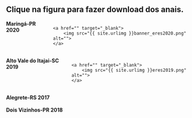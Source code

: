 ﻿---
layout: page-fullwidth
title: ""
#meta_title: "Duvidas? Entre em contato conosco"
subheadline: ""
#teaser: "Entre em contato conosco pelo e-mail #eres2020.uem@gmail.com"
permalink: "/anais/"
header:
   image_fullwidth: banner_eres2020.png
---

<h2>Clique na figura para fazer download dos anais.</h2>

<div class="medium-8 columns t30">      
	<b>Maringá-PR 2020</b>
	
	<a href="" target="_blank">
		<img src="{{ site.urlimg }}banner_eres2020.png" alt="">
	</a>
</div><!-- /.medium-8.columns -->

<br> 

<div class="medium-8 columns t30">      
	<b>Alto Vale do Itajai-SC 2019</b>
	
	<a href="" target="_blank">
		<img src="{{ site.urlimg }}eres2019.png" alt="">
	</a>
</div><!-- /.medium-8.columns -->

<br> 

<div class="medium-8 columns t30">
	<b>Alegrete-RS 2017</b>
	<a href="https://eventos.unipampa.edu.br/eres/files/2018/03/anais_eres_2017.pdf" target="_blank">  	
		<img src="{{ site.urlimg }}eres2017.png" alt="">
	</a>
</div><!-- /.medium-8.columns -->

<br> 

<div class="medium-8 columns t30">
      <b>Dois Vizinhos-PR 2018</b>	
	<a href="https://coens.dv.utfpr.edu.br/eres/wp-content/uploads/2018/09/Anais_ERES_2018.pdf" target="_blank">
		<img src="{{ site.urlimg }}eres2018.png" alt=""></a> 
</div><!-- /.medium-8.columns -->












